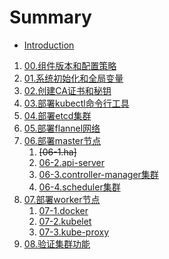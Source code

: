 # Summary

* [Introduction](readme.md)
1. [00.组件版本和配置策略](version.md)
1. [01.系统初始化和全局变量](os-init.md)
1. [02.创建CA证书和秘钥](ca.md)
1. [03.部署kubectl命令行工具](kubectl.md)
1. [04.部署etcd集群](etcd.md)
1. [05.部署flannel网络](flannel.md)
1. [06.部署master节点](master.md)
    1. ~~[06-1.ha]~~
    1. [06-2.api-server](kube-apiserver.md)
    1. [06-3.controller-manager集群](kube-controller-manager.md)
    1. [06-4.scheduler集群](kube-scheduler集群.md)
1. [07.部署worker节点]()
    1. [07-1.docker](docker.md)
    1. [07-2.kubelet](kubelet.md)
    1. [07-3.kube-proxy](kube-proxy.md)
1. [08.验证集群功能](verify.md)
